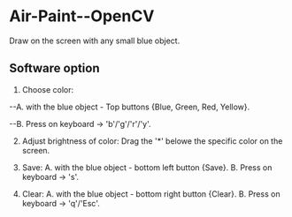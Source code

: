 # Air-Paint--OpenCV
Draw on the screen with any small blue object. 


## Software option
1. Choose color: 

--A. with the blue object -  Top buttons {Blue, Green, Red, Yellow}.

--B. Press on keyboard ->  'b'/'g'/'r'/'y'.
  
2. Adjust brightness of color:
Drag the '*' belowe the specific color on the screen.

3. Save:
  A. with the blue object -  bottom left button {Save}.
  B. Press on keyboard ->  's'.

4. Clear:
  A. with the blue object -  bottom right button {Clear}.
  B. Press on keyboard ->  'q'/'Esc'.
